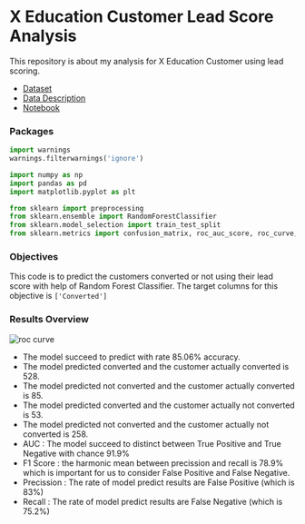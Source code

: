 # X Education Customer Lead Score Analysis

This repository is about my analysis for X Education Customer using lead scoring.

* [Dataset](https://github.com/dhykac/X_Education_Lead_Score_Customer_Analysis/blob/main/lead_scoring.csv)
* [Data Description](https://github.com/dhykac/X_Education_Lead_Score_Customer_Analysis/blob/main/Leads%20Data%20Dictionary.xlsx)
* [Notebook](https://github.com/dhykac/X_Education_Lead_Score_Customer_Analysis/blob/main/X_Education_Customer_Lead_Score_Analysis.ipynb)

### Packages
```python
import warnings
warnings.filterwarnings('ignore')

import numpy as np
import pandas as pd
import matplotlib.pyplot as plt

from sklearn import preprocessing
from sklearn.ensemble import RandomForestClassifier
from sklearn.model_selection import train_test_split
from sklearn.metrics import confusion_matrix, roc_auc_score, roc_curve, f1_score, recall_score, precision_score, accuracy_score
```

### Objectives
This code is to predict the customers converted or not using their lead score with help of Random Forest Classifier. The target columns for this objective is `['Converted']`

### Results Overview
![roc curve](https://user-images.githubusercontent.com/92696555/151674862-66070ed8-af76-4cb6-a514-ee25e1a1af1a.png)
* The model succeed to predict with rate 85.06% accuracy.
* The model predicted converted and the customer actually converted is 528.
* The model predicted not converted and the customer actually converted is 85.
* The model predicted converted and the customer actually not converted is 53.
* The model predicted not converted and the customer actually not converted is 258.
* AUC : The model succeed to distinct between True Positive and True Negative with chance 91.9%
* F1 Score : the harmonic mean between precission and recall is 78.9% which is important for us to consider False Positive and False Negative.
* Precission : The rate of model predict results are False Positive (which is 83%)
* Recall : The rate of model predict results are False Negative (which is 75.2%)
